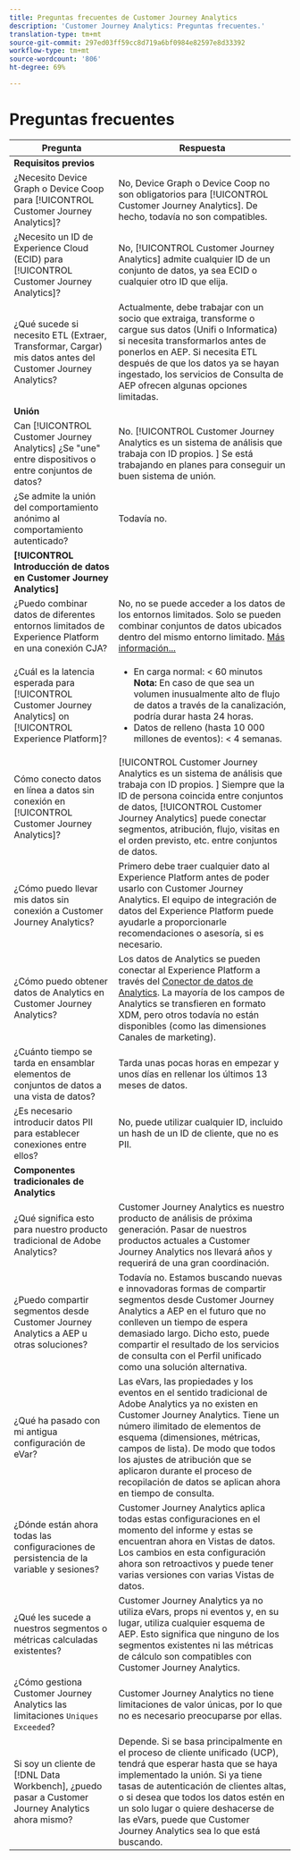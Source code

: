 ```yaml
---
title: Preguntas frecuentes de Customer Journey Analytics
description: 'Customer Journey Analytics: Preguntas frecuentes.'
translation-type: tm+mt
source-git-commit: 297ed03ff59cc8d719a6bf0984e82597e8d33392
workflow-type: tm+mt
source-wordcount: '806'
ht-degree: 69%

---
```



# Preguntas frecuentes

| Pregunta | Respuesta |
| --- | --- |
| **Requisitos previos** |  |
| ¿Necesito Device Graph o Device Coop para [!UICONTROL Customer Journey Analytics]? | No, Device Graph o Device Coop no son obligatorios para [!UICONTROL Customer Journey Analytics]. De hecho, todavía no son compatibles. |
| ¿Necesito un ID de Experience Cloud (ECID) para [!UICONTROL Customer Journey Analytics]? | No, [!UICONTROL Customer Journey Analytics] admite cualquier ID de un conjunto de datos, ya sea ECID o cualquier otro ID que elija. |
| ¿Qué sucede si necesito ETL (Extraer, Transformar, Cargar) mis datos antes del Customer Journey Analytics? | Actualmente, debe trabajar con un socio que extraiga, transforme o cargue sus datos (Unifi o Informatica) si necesita transformarlos antes de ponerlos en AEP. Si necesita ETL después de que los datos ya se hayan ingestado, los servicios de Consulta de AEP ofrecen algunas opciones limitadas. |
| **Unión** |  |
| Can [!UICONTROL Customer Journey Analytics] ¿Se &quot;une&quot; entre dispositivos o entre conjuntos de datos? | No. [!UICONTROL Customer Journey Analytics es un sistema de análisis que trabaja con ID propios. ] Se está trabajando en planes para conseguir un buen sistema de unión. |
| ¿Se admite la unión del comportamiento anónimo al comportamiento autenticado? | Todavía no. |
| **[!UICONTROL Introducción de datos en Customer Journey Analytics]** |  |
| ¿Puedo combinar datos de diferentes entornos limitados de Experience Platform en una conexión CJA? | No, no se puede acceder a los datos de los entornos limitados. Solo se pueden combinar conjuntos de datos ubicados dentro del mismo entorno limitado. [Más información...](https://docs.adobe.com/content/help/en/analytics-platform/using/cja-connections/create-connection.html#select-sandbox-and-datasets) |
| ¿Cuál es la latencia esperada para [!UICONTROL Customer Journey Analytics] on [!UICONTROL Experience Platform]? | <ul><li>En carga normal: &lt; 60 minutos <br>**Nota:** En caso de que sea un volumen inusualmente alto de flujo de datos a través de la canalización, podría durar hasta 24 horas.</li><li>Datos de relleno (hasta 10 000 millones de eventos): &lt; 4 semanas.</li></ul> |
| Cómo conecto datos en línea a datos sin conexión en [!UICONTROL Customer Journey Analytics]? | [!UICONTROL Customer Journey Analytics es un sistema de análisis que trabaja con ID propios. ] Siempre que la ID de persona coincida entre conjuntos de datos, [!UICONTROL Customer Journey Analytics] puede conectar segmentos, atribución, flujo, visitas en el orden previsto, etc. entre conjuntos de datos. |
| ¿Cómo puedo llevar mis datos sin conexión a Customer Journey Analytics? | Primero debe traer cualquier dato al Experience Platform antes de poder usarlo con Customer Journey Analytics. El equipo de integración de datos del Experience Platform puede ayudarle a proporcionarle recomendaciones o asesoría, si es necesario. |
| ¿Cómo puedo obtener datos de Analytics en Customer Journey Analytics? | Los datos de Analytics se pueden conectar al Experience Platform a través del [Conector de datos de Analytics](https://docs.adobe.com/content/help/en/experience-platform/sources/connectors/adobe-applications/analytics.html). La mayoría de los campos de Analytics se transfieren en formato XDM, pero otros todavía no están disponibles (como las dimensiones Canales de marketing). |
| ¿Cuánto tiempo se tarda en ensamblar elementos de conjuntos de datos a una vista de datos? | Tarda unas pocas horas en empezar y unos días en rellenar los últimos 13 meses de datos. |
| ¿Es necesario introducir datos PII para establecer conexiones entre ellos? | No, puede utilizar cualquier ID, incluido un hash de un ID de cliente, que no es PII. |
| **Componentes tradicionales de Analytics** |  |
| ¿Qué significa esto para nuestro producto tradicional de Adobe Analytics? | Customer Journey Analytics es nuestro producto de análisis de próxima generación. Pasar de nuestros productos actuales a Customer Journey Analytics nos llevará años y requerirá de una gran coordinación. |
| ¿Puedo compartir segmentos desde Customer Journey Analytics a AEP u otras soluciones? | Todavía no. Estamos buscando nuevas e innovadoras formas de compartir segmentos desde Customer Journey Analytics a AEP en el futuro que no conlleven un tiempo de espera demasiado largo. Dicho esto, puede compartir el resultado de los servicios de consulta con el Perfil unificado como una solución alternativa. |
| ¿Qué ha pasado con mi antigua configuración de eVar? | Las eVars, las propiedades y los eventos en el sentido tradicional de Adobe Analytics ya no existen en Customer Journey Analytics. Tiene un número ilimitado de elementos de esquema (dimensiones, métricas, campos de lista). De modo que todos los ajustes de atribución que se aplicaron durante el proceso de recopilación de datos se aplican ahora en tiempo de consulta. |
| ¿Dónde están ahora todas las configuraciones de persistencia de la variable y sesiones? | Customer Journey Analytics aplica todas estas configuraciones en el momento del informe y estas se encuentran ahora en Vistas de datos. Los cambios en esta configuración ahora son retroactivos y puede tener varias versiones con varias Vistas de datos. |
| ¿Qué les sucede a nuestros segmentos o métricas calculadas existentes? | Customer Journey Analytics ya no utiliza eVars, props ni eventos y, en su lugar, utiliza cualquier esquema de AEP. Esto significa que ninguno de los segmentos existentes ni las métricas de cálculo son compatibles con Customer Journey Analytics. |
| ¿Cómo gestiona Customer Journey Analytics las limitaciones `Uniques Exceeded`? | Customer Journey Analytics no tiene limitaciones de valor únicas, por lo que no es necesario preocuparse por ellas. |
| Si soy un cliente de [!DNL Data Workbench], ¿puedo pasar a Customer Journey Analytics ahora mismo? | Depende. Si se basa principalmente en el proceso de cliente unificado (UCP), tendrá que esperar hasta que se haya implementado la unión. Si ya tiene tasas de autenticación de clientes altas, o si desea que todos los datos estén en un solo lugar o quiere deshacerse de las eVars, puede que Customer Journey Analytics sea lo que está buscando. |

